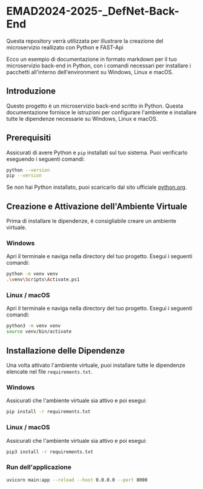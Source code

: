 # EMAD2024-2025-_DefNet-Back-End

Questa repository verrà utilizzata per illustrare la creazione del microservizio reallizato con Python e FAST-Api

Ecco un esempio di documentazione in formato markdown per il tuo microservizio back-end in Python, con i comandi necessari per installare i pacchetti all'interno dell'environment su Windows, Linux e macOS.

## Introduzione

Questo progetto è un microservizio back-end scritto in Python. Questa documentazione fornisce le istruzioni per configurare l'ambiente e installare tutte le dipendenze necessarie su Windows, Linux e macOS.

## Prerequisiti

Assicurati di avere Python e `pip` installati sul tuo sistema. Puoi verificarlo eseguendo i seguenti comandi:

```sh
python --version
pip --version
```

Se non hai Python installato, puoi scaricarlo dal sito ufficiale [python.org](https://www.python.org/downloads/).

## Creazione e Attivazione dell'Ambiente Virtuale

Prima di installare le dipendenze, è consigliabile creare un ambiente virtuale.

### Windows

Apri il terminale e naviga nella directory del tuo progetto. Esegui i seguenti comandi:

```sh
python -m venv venv
.\venv\Scripts\Activate.ps1
```

### Linux / macOS

Apri il terminale e naviga nella directory del tuo progetto. Esegui i seguenti comandi:

```sh
python3 -m venv venv
source venv/bin/activate
```

## Installazione delle Dipendenze

Una volta attivato l'ambiente virtuale, puoi installare tutte le dipendenze elencate nel file `requirements.txt`.

### Windows

Assicurati che l'ambiente virtuale sia attivo e poi esegui:

```sh
pip install -r requirements.txt
```

### Linux / macOS

Assicurati che l'ambiente virtuale sia attivo e poi esegui:

```sh
pip3 install -r requirements.txt
```

### Run dell'applicazione

```sh
uvicorn main:app --reload --host 0.0.0.0 --port 8000 
```
